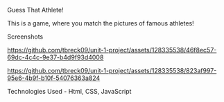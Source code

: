 Guess That Athlete!

This is a game, where you match the pictures of famous athletes!

Screenshots

https://github.com/tbreck09/unit-1-project/assets/128335538/46f8ec57-69dc-4c4c-9e37-b4d9f93d4008

https://github.com/tbreck09/unit-1-project/assets/128335538/823af997-95e6-4b9f-b10f-54076363a824


Technologies Used - Html, CSS, JavaScript


